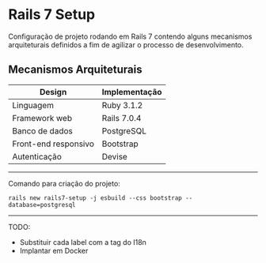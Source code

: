 # Rails 7 Setup

Configuração de projeto rodando em Rails 7 contendo alguns mecanismos 
arquiteturais definidos a fim de agilizar o processo de desenvolvimento.






## Mecanismos Arquiteturais

| Design               | Implementação | 
|----------------------|---------------|
| Linguagem            | Ruby 3.1.2    |
| Framework web        | Rails 7.0.4   |
| Banco de dados       | PostgreSQL    |
| Front-end responsivo | Bootstrap     |
| Autenticação         | Devise        |

---

Comando para criação do projeto:

`rails new rails7-setup -j esbuild --css bootstrap --database=postgresql`

---

TODO:

* Substituir cada label com a tag do I18n
* Implantar em Docker
